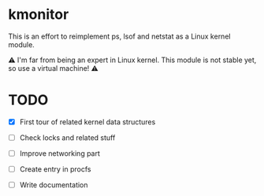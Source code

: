 # kmonitor

This is an effort to reimplement ps, lsof and netstat as a Linux kernel module.

:warning: I'm far from being an expert in Linux kernel. This module is not stable yet, so use a virtual machine! :warning: 

# TODO 

- [x] First tour of related kernel data structures
- [ ] Check locks and related stuff
- [ ] Improve networking part
- [ ] Create entry in procfs
- [ ] Write documentation 


